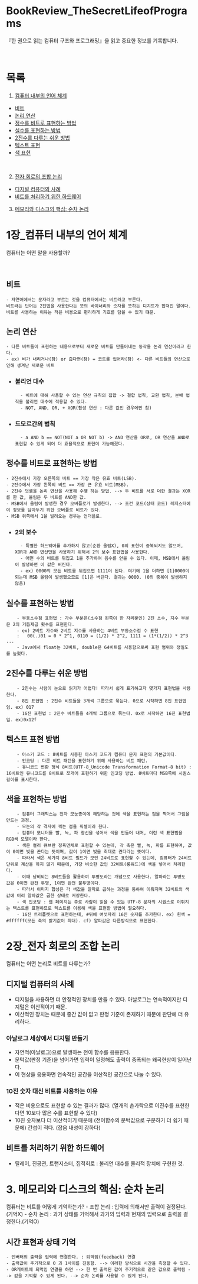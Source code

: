# BookReview_TheSecretLifeofPrograms
『한 권으로 읽는 컴퓨터 구조와 프로그래밍』을 읽고 중요한 정보를 기록합니다.

<br>

# 목록

1. [컴퓨터 내부의 언어 쳬계](#컴퓨터-내부의-언어-체계) <br>
-  [비트](#비트)<br>
-  [논리 연산](#논리-연산)<br>
-  [정수를 비트로 표현하는 방법](#정수를-비트로-표현하는-방법)<br>
-  [실수를 표현하는 방법](#실수를-표현하는-방법)<br>
-  [2진수를 다루는 쉬운 방법](#2진수를-다루는-쉬운-방법)<br>
-  [텍스트 표현](#텍스트-표현-방법)<br>
-  [색 표현](#색을-표현하는-방법)<br>
<br>

2. [전자 회로의 조합 논리](#전자-회로의-조합-논리) <br>
-  [디지털 컴퓨터의 사례](#디지털-컴퓨터의-사례) <bt>
-  [비트를 처리하기 위한 하드웨어](#비트를-처리하기-위한-하드웨어)<br>
    
3. [메모리와 디스크의 핵심: 순차 논리](#메모리와-디스크의-핵심:-순차-논리)<br>

# 1장_컴퓨터 내부의 언어 체계
컴퓨터는 어떤 말을 사용할까?

<br>


## 비트

    - 자연어에서는 문자라고 부르는 것을 컴퓨터에서는 비트라고 부른다.
    비트라는 단어는 2진법을 사용한다는 뜻의 바이너리와 숫자를 뜻하는 디지트가 합쳐진 말이다.
    비트를 사용하는 이유는 적은 비용으로 편리하게 기호를 담을 수 있기 떄문.

## 논리 연산
    - 다른 비트들이 표현하는 내용으로부터 새로운 비트를 만들어내는 동작을 논리 연산이라고 한다.
    - ex) 비가 내리거나(참) or 춥다면(참) = 코트를 입어라(참) <- 다른 비트들의 연산으로 인해 생겨난 새로운 비트

- ### 불리언 대수
        - 비트에 대해 사용할 수 있는 연산 규칙의 집합 -> 결합 법칙, 교환 법칙, 분배 법칙을 불리언 대수에 적용할 수 있다. 
        - NOT, AND, OR, + XOR(합성 연산 : 다른 값인 경우에만 참)

- ### 드모르간의 법칙
        - a AND b == NOT(NOT a OR NOT b) -> AND 연산을 OR로, OR 연산을 AND로 표현할 수 있게 되어 더 효율적으로 표현이 가능해졌다.

## 정수를 비트로 표현하는 방법
    - 2진수에서 가장 오른쪽의 비트 == 가장 작은 유효 비트(LSB).
    - 2진수에서 가장 왼쪽의 비트 == 가장 큰 유효 비트(MSB).
    - 2진수 덧셈을 논리 연산을 사용해 수행 하는 방법. --> 두 비트를 서로 더한 결과는 XOR를 한 값, 올림은 두 비트를 AND한 값.
    - MSB에서 올림이 발생한 경우 오버플로가 발생한다. --> 조건 코드(상태 코드) 레지스터에 이 정보를 담아두기 위한 오버플로 비트가 있다. 
    - MSB 위쪽에서 1을 빌려오는 경우는 언더플로.
    
- ### 2의 보수
        - 특별한 하드웨어를 추가하지 않고(순환 올림X), 0의 표현이 중복되지도 않으며, XOR과 AND 연산만을 사용하기 위해서 2의 보수 표현법을 사용한다.
        - 어떤 수의 비트를 뒤집고 1을 추가하여 음수를 얻을 수 있다. 이때, MSB에서 올림이 발생하면 이 값은 버린다.
        - ex) 0000의 모든 비트를 뒤집으면 1111이 된다. 여기에 1을 더하면 [1]0000이 되는데 MSB 올림이 발생했으므로 [1]은 버린다. 결과는 0000. (0의 중복이 발생하지 않음)


## 실수를 표현하는 방법
        - 부동소수점 표현법 : 가수 부분은(소수점 왼쪽이 한 자리뿐인) 2진 소수, 지수 부분은 2의 거듭제곱 횟수를 표현한다.
        - ex) 2비트 가수와 2비트 지수를 사용하는 4비트 부동소수점 수 표현
        :   00(.)01 = 0 * 2^1, 0110 = (1/2) * 2^2, 1111 = (1*(1/2)) * 2^3 ...
        - Java에서 float는 32비트, double은 64비트를 사용함으로써 표현 범위와 정밀도를 높혔다.  

## 2진수를 다루는 쉬운 방법
        - 2진수는 사람이 눈으로 읽기가 어렵다! 따라서 쉽게 표기하고자 몇가지 표현법을 사용한다.
        - 8진 표현법 : 2진수 비트들을 3개씩 그룹으로 묶는다. 0으로 시작하면 8진 표현법임. ex) 017
        - 16진 표현법 : 2진수 비트들을 4개씩 그룹으로 묶는다. 0x로 시작하면 16진 표현법임. ex)0x12f

## 텍스트 표현 방법
        - 아스키 코드 : 8비트를 사용한 아스키 코드가 켬퓨터 문자 표현의 기본값이다.
        - 인코딩 : 다른 비트 패턴을 표현하기 위해 사용하는 비트 패턴.
        - 유니코드 변환 형식 8비트(UTF-8_Unicode Transformation Format-8 bit) : 16비트인 유니코드를 8비트로 쪼개어 표현하기 위한 인코딩 방법. 8비트마다 MSB쪽에 시퀀스 길이를 표시한다. 
    
## 색을 표현하는 방법
        - 컴퓨터 그래픽스는 전자 모눈종이에 해당하는 것에 색을 표현하는 점을 찍어서 그림을 만드는 과정.
        - 모눈의 각 격자에 찍는 점을 픽셀이라 한다.
        - 컴퓨터 모니터틑 빨, 녹, 파 광선을 섞어서 색을 만들어 내며, 이런 색 표현법을 RGB색 모델이라 한다. 
        - 색은 컬러 큐브란 정육면체로 표현할 수 있는데, 각 축은 빨, 녹, 파를 표현하며, 값이 0이면 빛을 끈다는 뜻이며, 값이 1이면 빛을 최대로 켠다라는 뜻이다.
        - 따라서 색은 세가지 8비트 필드가 모인 24비트로 표현할 수 있는데, 컴퓨터가 24비트 단위로 계산을 하지 않기 때문에, 가장 비슷한 값인 32비트(롱워드)에 색을 넣어서 처리한다.
        - 이때 낭비되는 8비트들을 활용하여 투명도라는 개념으로 사용한다. 알파라는 투명도 값은 0이면 완전 투명, 1이면 완전 불투명이다. 
        - 따라서 이미지 합성은 각 색값을 알파로 곱하는 과정을 통하여 이뤄지며 32비트의 색 값에 미리 알파값은 곱한 상태로 저장한다. 
        - 색 인코딩 : 웹 페이지는 주로 사람이 읽을 수 있는 UTF-8 문자의 시퀀스로 이뤄지는 텍스트를 표현하므로 텍스트를 이용해 색을 표현할 방법이 필요하다.
        - 16진 트리플렛으로 표현하는데, #뒤에 여섯자리 16진 숫자를 추가한다. ex) 흰색 = #ffffff(모든 축의 밝기값이 최대). cf) 알파값은 다른방식으로 표현한다.
        
       
# 2장_전자 회로의 조합 논리
컴퓨터는 어떤 논리로 비트를 다루는가?

## 디지털 컴퓨터의 사례
- 디지털을 사용하면 더 안정적인 장치를 만들 수 있다. 아날로그는 연속적이지만 디지털은 이산적이기 때문.
- 이산적인 장치는 때문에 중간 값이 없고 판정 기준이 존재하기 때문에 판단에 더 유리하다. 
    
### 아날로그 세상에서 디지털 만들기
- 자연적(아날로그)으로 발생하는 전이 함수를 응용한다.
- 문턱값(판정 기준)을 넘어가면 입력이 일정해도 출력이 증폭되는 왜곡현상이 일어난다.
- 이 현상을 응용하면 연속적인 공간을 이산적인 공간으로 나눌 수 있다.
    
### 10진 숫자 대신 비트를 사용하는 이유
 - 적은 비용으로도 표현할 수 있는 결과가 많다. (열개의 손가락으로 이진수를 표현한다면 10보다 많은 수를 표현할 수 있다)
 - 10진 숫자보다 더 이산적이기 때문에 (전이함수의 문턱값으로 구분하기 더 쉽기 때문에) 간섭이 적다. (잡음 내성이 강하다)
       
## 비트를 처리하기 위한 하드웨어
 - 릴레이, 진공관, 트랜지스터, 집적회로 : 불리언 대수를 물리적 장치에 구현한 것.
    
    
# 3. 메모리와 디스크의 핵심: 순차 논리
 컴퓨터는 비트를 어떻게 기억하는가?
    - 조합 논리 : 입력에 의해서만 출력이 결정된다. (기억X)
    - 순차 논리 : 과거 상태를 기억해서 과거의 입력과 현재의 입력으로 출력을 결정한다.(기억O)

## 시간 표현과 상태 기억
    - 인버터의 출력을 입력에 연결한다. : 되먹임(feedback) 연결
    - 출력값이 주기적으로 0 과 1사이를 진동함. --> 이러한 방식으로 시간을 측정할 수 있다.
    - OR게이트에 되먹임 연결을 하면 --> 한 번 출력된 값이 주기적으로 같은 값으로 출력됨 --> 값을 기억할 수 있게 된다. --> 순차 논리를 사용할 수 있게 된다. 

    
